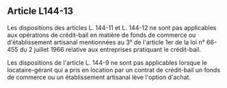 Article L144-13
----
Les dispositions des articles L. 144-11 et L. 144-12 ne sont pas applicables aux
opérations de crédit-bail en matière de fonds de commerce ou d'établissement
artisanal mentionnées au 3° de l'article 1er de la loi n° 66-455 du 2 juillet
1966 relative aux entreprises pratiquant le crédit-bail.

Les dispositions de l'article L. 144-9 ne sont pas applicables lorsque le
locataire-gérant qui a pris en location par un contrat de crédit-bail un fonds
de commerce ou un établissement artisanal lève l'option d'achat.
